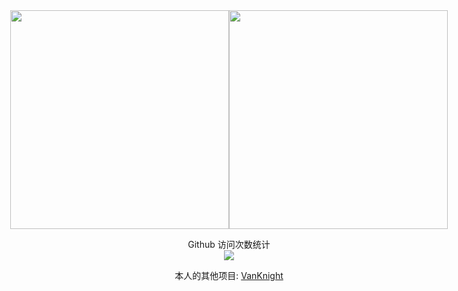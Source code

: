 <div style="display:flex;flex-direction:row;justify-content: center;align-items: flex-start;">
   <img height="350" src="https://github-readme-stats.vercel.app/api?username=vanknight&show_icons=true&theme=nightowl" />
   <img height="350" src="https://github-readme-stats.vercel.app/api/top-langs/?username=vanknight&layout=compact&theme=nightowl" />
</div>

<p align="center"> 
  Github 访问次数统计<br>
  <img src="https://profile-counter.glitch.me/vanknight/count.svg" />
</p>


<p align="center"> 
  本人的其他项目: <a href="https://gitee.com/VanKnight" target="_blank">VanKnight</a>
</p>
